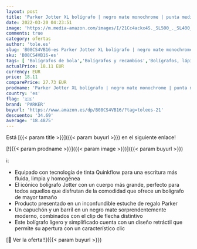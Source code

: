 ```yaml
---
layout: post
title: 'Parker Jotter XL bolígrafo | negro mate monochrome | punta mediana | tinta azul | en estuche de regalo'
date: 2022-03-20 04:23:51
image: 'https://m.media-amazon.com/images/I/21Cc4ackx4S._SL500_._SL400_.jpg'
comments: true
category: ofertas
author: 'tole.es'
slug: 'B08CS4VB16-es Parker Jotter XL bolígrafo | negro mate monochrome | punta...'
sku: 'B08CS4VB16-es'
tags: [ 'Bolígrafos de bola','Bolígrafos y recambios','Bolígrafos, lápices y útiles de escritura','Oficina y papelería','bolígrafo','parker', ]
actualPrice: 18.11 EUR
currency: EUR
price: 18.11
comparePrice: 27.73 EUR
prodname: 'Parker Jotter XL bolígrafo | negro mate monochrome | punta mediana | tinta azul | en estuche de regalo'
country: 'es'
flag: '🇪🇸'
brand: 'PARKER'
buyurl: 'https://www.amazon.es/dp/B08CS4VB16/?tag=tolees-21'
descuento: '34.69'
average: '18.4875'
---
```


Está [{{< param title >}}]({{< param buyurl >}}) en el siguiente enlace!

[![{{< param prodname >}}]({{< param image >}})]({{< param buyurl >}})

ℹ️:

- Equipado con tecnología de tinta Quinkflow para una escritura más fluida, limpia y homogénea
- El icónico bolígrafo Jotter con un cuerpo más grande, perfecto para todos aquellos que disfrutan de la comodidad que ofrece un bolígrafo de mayor tamaño
- Producto presentado en un inconfundible estuche de regalo Parker
- Un capuchón y un barril en un negro mate sorprendentemente moderno, combinados con el clip de flecha distintivo
- Este bolígrafo ligero y simplificado cuenta con un diseño retráctil que permite su apertura con un característico clic

[🛒 Ver la oferta!!]({{< param buyurl >}})
